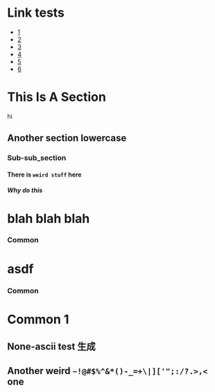 # Link tests

* [1](x.md)
* [2](./x.md)
* [3](../README.md)
* [4](../unixexec/README.md)
* [5](/unixexec/README.md)
* [6](unixexec/README.md)

# This Is A Section

hi

## Another section lowercase

### Sub-sub_section

#### There is `weird stuff` here

##### Why **do** this

blah blah blah
==============

### Common

asdf
====

### Common

# Common 1

## None-ascii test 生成

## Another weird `~!@#$%^&*()-_=+\|]['";:/?.>,<` one

